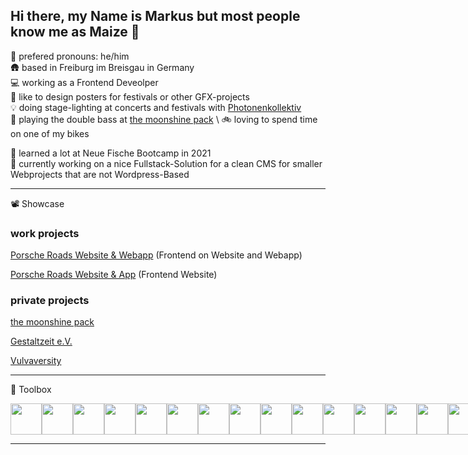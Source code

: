 ## Hi there, my Name is Markus but most people know me as Maize 👋

🙂 prefered pronouns: he/him \
🛖 based in Freiburg im Breisgau in Germany \
💻 working as a Frontend Deveolper\
🎨 like to design posters for festivals or other GFX-projects \
💡 doing stage-lighting at concerts and festivals with <a href="https://photonenkollektiv.de">Photonenkollektiv</a> \
🎻 playing the double bass at <a href="https://themoonshinepack.com">the moonshine pack</a> \ 
🚲 loving to spend time on one of my bikes 

🧠 learned a lot at Neue Fische Bootcamp in 2021 \
🔭 currently working on a nice Fullstack-Solution for a clean CMS for smaller Webprojects that are not Wordpress-Based

---
📽️ Showcase

### work projects
 <a href="https://roads.porsche.com">Porsche Roads Website & Webapp</a> 
(Frontend on Website and Webapp) 

 <a href="https://euro.com">Porsche Roads Website & App</a>
 (Frontend Website) 

### private projects 
 <a href="https://themoonshinepack.com">the moonshine pack</a> 
 
 <a href="https://gestaltzeit.de">Gestaltzeit e.V.</a> 
 
 <a href="https://vulvaversity.de">Vulvaversity</a> 
 
---

🧰 Toolbox

<div style="display: flex; gap:'10px'">
<img width="50" height="50" src="https://cdn.jsdelivr.net/gh/devicons/devicon@latest/icons/html5/html5-original.svg" />
<img width="50" height="50" src="https://cdn.jsdelivr.net/gh/devicons/devicon@latest/icons/css3/css3-original.svg" />
<img width="50" height="50" src="https://cdn.jsdelivr.net/gh/devicons/devicon@latest/icons/javascript/javascript-original.svg" />
<img width="50" height="50" src="https://cdn.jsdelivr.net/gh/devicons/devicon@latest/icons/react/react-original.svg" />
<img width="50" height="50" src="https://cdn.jsdelivr.net/gh/devicons/devicon@latest/icons/sass/sass-original.svg" />
<img width="50" height="50" src="https://cdn.jsdelivr.net/gh/devicons/devicon@latest/icons/wordpress/wordpress-plain.svg" />
<img width="50" height="50" src="https://cdn.jsdelivr.net/gh/devicons/devicon@latest/icons/docker/docker-original.svg" />
<img width="50" height="50" src="https://cdn.jsdelivr.net/gh/devicons/devicon@latest/icons/figma/figma-original.svg" />
<img width="50" height="50" src="https://cdn.jsdelivr.net/gh/devicons/devicon@latest/icons/filezilla/filezilla-original.svg" />
<img width="50" height="50" src="https://cdn.jsdelivr.net/gh/devicons/devicon@latest/icons/github/github-original.svg" />
<img width="50" height="50" src="https://cdn.jsdelivr.net/gh/devicons/devicon@latest/icons/gitlab/gitlab-original.svg" />
<img width="50" height="50" src="https://cdn.jsdelivr.net/gh/devicons/devicon@latest/icons/inkscape/inkscape-original.svg" />
<img width="50" height="50" src="https://cdn.jsdelivr.net/gh/devicons/devicon@latest/icons/jira/jira-original-wordmark.svg" />
<img width="50" height="50" src="https://cdn.jsdelivr.net/gh/devicons/devicon@latest/icons/materialui/materialui-original.svg" />
<img width="50" height="50" src="https://cdn.jsdelivr.net/gh/devicons/devicon@latest/icons/nextjs/nextjs-original.svg" />
<img width="50" height="50" src="https://cdn.jsdelivr.net/gh/devicons/devicon@latest/icons/npm/npm-original-wordmark.svg" />
<img width="50" height="50" src="https://cdn.jsdelivr.net/gh/devicons/devicon@latest/icons/notion/notion-original.svg" />
<img width="50" height="50" src="https://cdn.jsdelivr.net/gh/devicons/devicon@latest/icons/photoshop/photoshop-original.svg" />
<img width="50" height="50" src="https://cdn.jsdelivr.net/gh/devicons/devicon@latest/icons/php/php-original.svg" />
<img width="50" height="50" src="https://cdn.jsdelivr.net/gh/devicons/devicon@latest/icons/postman/postman-original.svg" />
<img width="50" height="50" src="https://cdn.jsdelivr.net/gh/devicons/devicon@latest/icons/storybook/storybook-original.svg" />
<img width="50" height="50" src="https://cdn.jsdelivr.net/gh/devicons/devicon@latest/icons/visualstudio/visualstudio-original.svg" />
</div>

---

          

